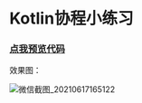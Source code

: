 # Kotlin协程小练习


### [点我预览代码](https://github1s.com/17396743/Kotlin_Thread_CorouTines/blob/HEAD/app/src/main/java/com/example/myapplication/MainActivity.kt)

效果图：

![微信截图_20210617165122](https://user-images.githubusercontent.com/70384877/122365797-8f830980-cf8d-11eb-97d0-588f49b1e9f6.png)
